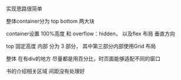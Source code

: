 实现思路很简单

整体container分为 top bottom 两大块

container设置 100%高度 和 overflow：hidden， 以及flex 布局 垂直方向

top 固定高度  内部 分为 3 部分， 其中第三部分内部使用Grid 布局 

整体 在有div的地方 尽量都是用百分比，时页面能够适配不同的窗口

书的介绍相关区域 间距没有处理好


